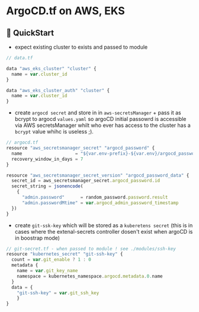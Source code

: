 # ArgoCD.tf on AWS, EKS

## :rocket: QuickStart

- expect existing cluster to exists and passed to module

```js
// data.tf

data "aws_eks_cluster" "cluster" {
  name = var.cluster_id
}

data "aws_eks_cluster_auth" "cluster" {
  name = var.cluster_id
}
```

- create `argocd secret` and store in in `aws-secretsManager` + pass it as bcrypt to argocd `values.yaml` so argoCD initial passowrd is accessible via AWS secretsManager whilt who ever has access to the cluster has a `bcrypt` value whihc is useless ;).

```js
// argocd.tf
resource "aws_secretsmanager_secret" "argocd_password" {
  name                    = "${var.env-prefix}-${var.env}/argocd_password_${random_string.suffix-name.result}"
  recovery_window_in_days = 7
}

resource "aws_secretsmanager_secret_version" "argocd_password_data" {
  secret_id = aws_secretsmanager_secret.argocd_password.id
  secret_string = jsonencode(
    {
      "admin.password"      = random_password.password.result
      "admin.passwordMtime" = var.argocd_admin_password_timestamp
  })
}

```

- create `git-ssk-key` which will be stored as a `kuberetens secret` (this is in cases where the extenal-secrets controller dosen't exist when argoCD is in boostrap mode)

```js
// git-secret.tf - when passed to module ! see ./modules/ssh-key
resource "kubernetes_secret" "git-ssh-key" {
  count = var.git_enable ? 1 : 0
  metadata {
    name = var.git_key_name
    namespace = kubernetes_namespace.argocd.metadata.0.name
  }
  data = {
    "git-ssh-key" = var.git_ssh_key
    }
}
```